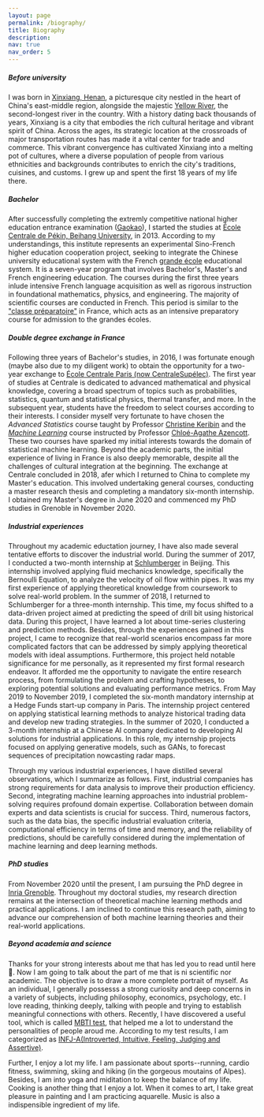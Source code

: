```yaml
---
layout: page
permalink: /biography/
title: Biography
description:
nav: true
nav_order: 5
---
```


##### **Before university**
I was born in [Xinxiang, Henan](https://www.google.com/maps/place/Xian+de+Xinxiang,+Henan,+Chine/@35.2915556,113.2614657,10z/data=!3m1!4b1!4m6!3m5!1s0x35d99117287bcd45:0xfb38df2ad86c52a3!8m2!3d35.3032299!4d113.92675!16zL20vMDMybjFm?entry=ttu), a picturesque city nestled in the heart of China's east-middle region, alongside the majestic [Yellow River](https://en.wikipedia.org/wiki/Yellow_River), the second-longest river in the country. With a history dating back thousands of years, Xinxiang is a city that embodies the rich cultural heritage and vibrant spirit of China. Across the ages, its strategic location at the crossroads of major transportation routes has made it a vital center for trade and commerce. This vibrant convergence has cultivated Xinxiang into a melting pot of cultures, where a diverse population of people from various ethnicities and backgrounds contributes to enrich the city's traditions, cuisines, and customs. I grew up and spent the first 18 years of my life there.

##### **Bachelor**
After successfully completing the extremly competitive national higher education entrance examination ([Gaokao](https://en.wikipedia.org/wiki/Gaokao)), I started the studies at [École Centrale de Pékin, Beihang University](https://ecpknen.buaa.edu.cn/), in 2013. According to my understandings, this institute represents an experimental Sino-French higher education cooperation project, seeking to integrate the Chinese university educational system with the French [grande école](https://en.wikipedia.org/wiki/Grande_%C3%A9cole) educational system. It is a seven-year program that involves Bachelor's, Master's and French engineering education. The courses during the first three years inlude intensive French language acquisition as well as rigorous instruction in foundational mathematics, physics, and engineering. The majority of scientific courses are conducted in French. This period is similar to the ["classe préparatoire"](https://en.wikipedia.org/wiki/Classe_pr%C3%A9paratoire_aux_grandes_%C3%A9coles) in France, which acts as an intensive preparatory course for admission to the grandes écoles. 

##### **Double degree exchange in France**
Following three years of Bachelor's studies, in 2016, I was fortunate enough (maybe also due to my diligent work) to obtain the opportunity for a two-year exchange to [École Centrale Paris (now CentraleSupélec)](https://www.centralesupelec.fr/en). The first year of studies at Centrale is dedicated to advanced mathematical and physical knowledge, covering a broad spectrum of topics such as probabilities, statistics, quantum and statistical physics, thermal transfer, and more. In the subsequent year, students have the freedom to select courses according to their interests. I consider myself very fortunate to have chosen the *Advanced Statistics* course taught by Professor [Christine Keribin](https://wp.imo.universite-paris-saclay.fr/christine-keribin/) and the [*Machine Learning*](https://cazencott.info/index.php/pages/MA-2823-Foundations-of-Machine-Learning-%28Fall-2017%29) course instructed by Professor [Chloé-Agathe Azencott](https://cazencott.info/index.php). These two courses have sparked my initial interests towards the domain of statistical machine learning. Beyond the academic parts, the initial experience of living in France is also deeply memorable, despite all the challenges of cultural integration at the beginning. The exchange at Centrale concluded in 2018, afer which I returned to China to complete my Master's education. This involved undertaking general courses, conducting a master research thesis and completing a mandatory six-month internship. I obtained my Master's degree in June 2020 and commenced my PhD studies in Grenoble in November 2020.

##### **Industrial experiences**
Throughout my academic eductation journey, I have also made several tentative efforts to discover the industrial world. During the summer of 2017, I conducted a two-month internship at [Schlumberger](https://www.slb.com/) in Beijing. This internship involved applying fluid mechanics knowledge, specifically the  Bernoulli Equation, to analyze the velocity of oil flow within pipes. It was my first experience of applying theoretical knowledge from coursework to solve real-world problem. In the summer of 2018, I returned to Schlumberger for a three-month internship. This time, my focus shifted to a data-driven project aimed at predicting the speed of drill bit using historical data. During this project, I have learned a lot about time-series clustering and prediction methods. Besides, through the experiences gained in this project, I came to recognize that real-world scenarios encompass far more complicated factors that can be addressed by simply applying theoretical models with ideal assumptions. Furthermore, this project held notable significance for me personally, as it represented my first formal research endeavor. It afforded me the opportunity to navigate the entire research process, from formulating the problem and crafting hypotheses, to exploring potential solutions and evaluating performance metrics. From May 2019 to November 2019, I completed the six-month mandatory internship at a Hedge Funds start-up company in Paris. The internship project centered on applying statistical learning methods to analyze historical trading data and develop new trading strategies. In the summer of 2020, I conducted a 3-month internship at a Chinese AI company dedicated to developing AI solutions for industrial applications. In this role, my internship projects focused on applying generative models, such as GANs, to forecast sequences of precipitation nowcasting radar maps. 

Through my various industrial experiences, I have distilled several observations, which I summarize as follows. First, industrial companies has strong requirements for data analysis to improve their production efficiency. Second, integrating machine learning approaches into industrial problem-solving requires profound domain expertise. Collaboration between domain experts and data scientists is crucial for success. Third, numerous factors, such as the data bias, the specific industrial evaluation criteria, computational efficiency in terms of time and memory, and the reliability of predictions, should be carefully considered during the implementation of machine learning and deep learning methods.

##### **PhD studies**
From November 2020 until the present, I am pursuing the PhD degree in [Inria Grenoble](https://www.inria.fr/en/inria-centre-university-grenoble-alpes). Throughout my doctoral studies, my research direction remains at the intersection of theoretical machine learning methods and practical applications. I am inclined to continue this research path, aiming to advance our comprehension of both machine learning theories and their real-world applications.

##### **Beyond academia and science**
Thanks for your strong interests about me that has led you to read until here 🤗. Now I am going to talk about the part of me that is ni scientific nor academic. The objective is to draw a more complete portrait of myself. As an individual, I generally possesss a strong curiosity and deep concerns in a variety of subjects, including philosophy, economics, psychology, etc. I love reading, thinking deeply, talking with people and trying to establish meaningful connections with others. Recently, I have discovered a useful tool, which is called [MBTI test](https://www.16personalities.com/), that helped me a lot to understand the personalities of people aroud me. According to my test results, I am categorized as [INFJ-A(Introverted, Intuitive, Feeling, Judging and Assertive)](https://www.16personalities.com/infj-personality).

Further, I enjoy a lot my life. I am passionate about sports--running, cardio fitness, swimming, skiing and hiking (in the gorgeous moutains of Alpes). Besides, I am into yoga and miditation to keep the balance of my life. Cooking is another thing that I enjoy a lot. When it comes to art, I take great pleasure in painting and I am practicing aquarelle. Music is also a indispensible ingredient of my life. 